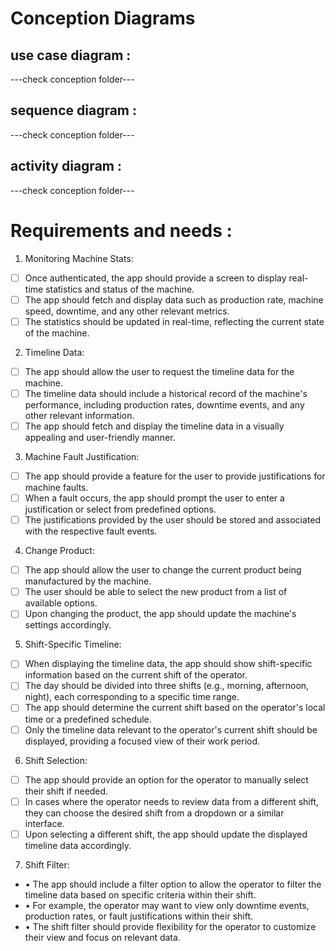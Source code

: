 # Conception Diagrams

## use case diagram :

---check conception folder---

## sequence diagram :

---check conception folder---

## activity diagram :

---check conception folder---

# Requirements and needs :

1. Monitoring Machine Stats:

- [ ] Once authenticated, the app should provide a screen to display real-time
      statistics and status of the machine.
- [ ] The app should fetch and display data such as production rate, machine
      speed, downtime, and any other relevant metrics.
- [ ] The statistics should be updated in real-time, reflecting the current
      state of the machine.

2. Timeline Data:

- [ ] The app should allow the user to request the timeline data for the
      machine.
- [ ] The timeline data should include a historical record of the machine's
      performance, including production rates, downtime events, and any other
      relevant information.
- [ ] The app should fetch and display the timeline data in a visually appealing
      and user-friendly manner.

3. Machine Fault Justification:

- [ ] The app should provide a feature for the user to provide justifications
      for machine faults.
- [ ] When a fault occurs, the app should prompt the user to enter a
      justification or select from predefined options.
- [ ] The justifications provided by the user should be stored and associated
      with the respective fault events.

4. Change Product:

- [ ] The app should allow the user to change the current product being
      manufactured by the machine.
- [ ] The user should be able to select the new product from a list of available
      options.
- [ ] Upon changing the product, the app should update the machine's settings
      accordingly.

5. Shift-Specific Timeline:

- [ ] When displaying the timeline data, the app should show shift-specific
      information based on the current shift of the operator.
- [ ] The day should be divided into three shifts (e.g., morning, afternoon,
      night), each corresponding to a specific time range.
- [ ] The app should determine the current shift based on the operator's local
      time or a predefined schedule.
- [ ] Only the timeline data relevant to the operator's current shift should be
      displayed, providing a focused view of their work period.

6. Shift Selection:

- [ ] The app should provide an option for the operator to manually select their
      shift if needed.
- [ ] In cases where the operator needs to review data from a different shift,
      they can choose the desired shift from a dropdown or a similar interface.
- [ ] Upon selecting a different shift, the app should update the displayed
      timeline data accordingly.

7. Shift Filter:

- • The app should include a filter option to allow the operator to filter the
  timeline data based on specific criteria within their shift.
- • For example, the operator may want to view only downtime events, production
  rates, or fault justifications within their shift.
- • The shift filter should provide flexibility for the operator to customize
  their view and focus on relevant data.
